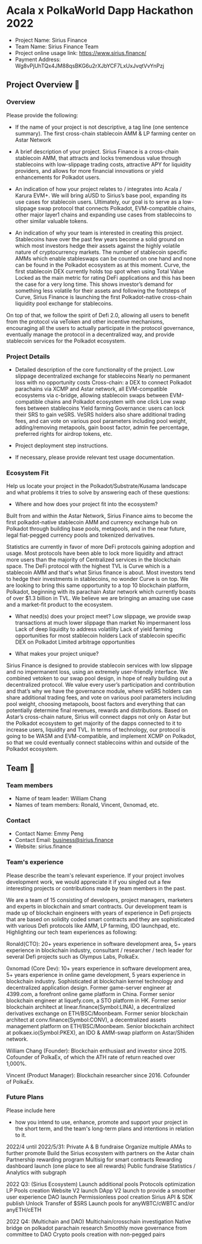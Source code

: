 # Acala x PolkaWorld Dapp Hackathon 2022

- Project Name: Sirius Finance
- Team Name: Sirius Finance Team
- Project online usage link: https://www.sirius.finance/
- Payment Address: Wg8vPjUhTQx4JM88qsBKG6u2rXJbYCF7LxUxJvqtVvYnPzj

## Project Overview 📄
### Overview

Please provide the following:

- If the name of your project is not descriptive, a tag line (one sentence summary).
The first cross-chain stablecoin AMM & LP farming center on Astar Network

- A brief description of your project.
Sirius Finance is a cross-chain stablecoin AMM, that attracts and locks tremendous value through stablecoins with low-slippage trading costs, attractive APY for liquidity providers, and allows for more financial innovations or yield enhancements for Polkadot users.

- An indication of how your project relates to / integrates into Acala / Karura EVM+.
We will bring aUSD to Sirius’s base pool, expanding its use cases for stablecoin users. Ultimately, our goal is to serve as a low-slippage swap protocol that connects Polkadot, EVM-compatible chains, other major layer1 chains and expanding use cases from stablecoins to other similar valuable tokens. 

- An indication of why your team is interested in creating this project.
Stablecoins have over the past few years become a solid ground on which most investors hedge their assets against the highly volatile nature of cryptocurrency markets. The number of stablecoin specific AMMs which enable stableswaps can be counted on one hand and none can be found in the Polkadot ecosystem as at this moment. Curve, the first stablecoin DEX currently holds top spot when using Total Value Locked as the main metric for rating DeFi applications and this has been the case for a very long time. This shows investor’s demand for something less volatile for their assets and following the footsteps of Curve, Sirius Finance is launching the first Polkadot-native cross-chain liquidity pool exchange for stablecoins.

On top of that, we follow the spirit of Defi 2.0, allowing all users to benefit from the protocol via veToken and other incentive mechanisms, encouraging all the users to actually participate in the protocol governance, eventually manage the protocol in a decentralized way, and provide stablecoin services for the Polkadot ecosystem.

### Project Details

- Detailed description of the core functionality of the project.
Low slippage decentralized exchange for stablecoins
Nearly no permanent loss with no opportunity costs
Cross-chain: a DEX to connect Polkadot parachains via XCMP and Astar network, all EVM-compatible ecosystems via c-bridge, allowing stablecoin swaps between EVM-compatible chains and Polkadot ecosystem with one click
Low swap fees between stablecoins
Yield farming
Governance: users can lock their SRS to gain veSRS. VeSRS holders also share additional trading fees, and can vote on various pool parameters including pool weight, adding/removing metapools, gain boost factor, admin fee percentage, preferred rights for airdrop tokens, etc.

- Project deployment step instructions.

- If necessary, please provide relevant test usage documentation.

### Ecosystem Fit

Help us locate your project in the Polkadot/Substrate/Kusama landscape and what problems it tries to solve by answering each of these questions:

- Where and how does your project fit into the ecosystem?

Built from and within the Astar Network, Sirius Finance aims to become the first polkadot-native stablecoin AMM and currency exchange hub on Polkadot through building base pools, metapools, and in the near future, legal fiat-pegged currency pools and tokenized derivatives. 

Statistics are currently in favor of more DeFi protocols gaining adoption and usage. Most protocols have been able to lock more liquidity and attract more users than the majority of Centralized services in the blockchain space. The DeFi protocol with the highest TVL is Curve which is a stablecoin AMM and that's what Sirius finance is about. Most investors tend to hedge their investments in stablecoins, no wonder Curve is on top. We are looking to bring this same opportunity to a top 10 blockchain platform, Polkadot, beginning with its parachain Astar network which currently boasts of over $1.3 billion in TVL. We believe we are bringing an amazing use case and a market-fit product to the ecosystem.

- What need(s) does your project meet?
Low slippage, we provide swap transactions at much lower slippage than market
No impermanent loss
Lack of deep liquidity to address volatility
Lack of yield farming opportunities for most stablecoin holders
Lack of stablecoin specific DEX on Polkadot
Limited arbitrage opportunities

- What makes your project unique?

Sirius Finance is designed to provide stablecoin services with low slippage and no impermanent loss, using an extremely user-friendly interface. We combined vetoken to our swap pool design, in hope of really building out a decentralized protocol. We value every user’s participation and contribution and that’s why we have the governance module, where veSRS holders can share additional trading fees, and vote on various pool parameters including pool weight, choosing metapools, boost factors and everything that can potentially determine final revenues, rewards and distributions. Based on Astar’s cross-chain nature, Sirius will connect dapps not only on Astar but the Polkadot ecosystem to get majority of the dapps connected to it to increase users, liquidity and TVL. In terms of technology, our protocol is going to be WASM and EVM-compatible, and implement XCMP on Polkadot, so that we could eventually connect stablecoins within and outside of the Polkadot ecosystem. 

## Team 👥
### Team members

- Name of team leader: William Chang
- Names of team members: Ronald, Vincent, 0xnomad, etc.

### Contact

- Contact Name: Emmy Peng
- Contact Email: business@sirius.finance
- Website: sirius.finance

### Team's experience

Please describe the team's relevant experience. If your project involves development work, we would appreciate it if you singled out a few interesting projects or contributions made by team members in the past.
 
We are a team of 15 consisting of developers, project managers, marketers and experts in blockchain and smart contracts. Our development team is made up of blockchain engineers with years of experience in Defi projects that are based on solidity coded smart contracts and they are sophisticated with various Defi protocols like AMM, LP farming, IDO launchpad, etc. Highlighting our tech team experiences as following:

Ronald(CTO): 20+ years experience in software development area, 5+ years experience in blockchain industry, consultant / researcher / tech leader for several Defi projects such as Olympus Labs, PolkaEx.

0xnomad (Core Dev):
10+ years experience in software development area, 5+ years experience in online game development, 5 years experience in blockchain industry. Sophisticated at blockchain kernel technology and decentralized application design.
Former game-server engineer at 4399.com, a forefront online game platform in China.
Former senior blockchain engineer at liquefy.com, a STO platform in HK.
Former senior blockchain architect at linear.finance(Symbol:LINA), a decentralized derivatives exchange on ETH/BSC/Moonbeam.
Former senior blockchain architect at conv.finance(Symbol:CONV), a decentralized assets management platform on ETH/BSC/Moonbeam.
Senior blockchain architect at polkaex.io(Symbol:PKEX), an IDO & AMM-swap platform on Astar/Shiden network.

William Chang (Founder): Blockchain enthusiast and investor since 2015. Cofounder of PolkaEx, of which the ATH rate of return reached over 1,000%.

Vincent (Product Manager): Blockchain researcher since 2016. Cofounder of PolkaEx.

### Future Plans

Please include here

- how you intend to use, enhance, promote and support your project in the short term, and
the team's long-term plans and intentions in relation to it.

2022/4 until 2022/5/31: 
Private A & B fundraise
Organize multiple AMAs to further promote
Build the Sirius ecosystem with partners on the Astar chain
Partnership rewarding program
Multisig for smart contracts
Rewarding dashboard launch (one place to see all rewards)
Public fundraise
Statistics / Analytics with subgraph

2022 Q3: (Sirius Ecosystem)
Launch additional pools
Protocols optimization
LP Pools creation
Website V2 launch
DApp V2 launch to provide a smoother user experience
DAO launch
Permissionless pool creation
Sirius API & SDK publish
Unlock Transfer of $SRS
Launch pools for anyWBTC/cWBTC and/or anyETH/cETH

2022 Q4: (Multichain and DAO)
Multichain/crosschain investigation
Native bridge on polkadot parachain research
Smoothly move governance from committee to DAO
Crypto pools creation with non-pegged pairs
